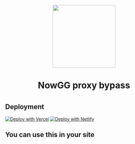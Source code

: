 <p align="center"><img src="/img/logogif.gif" height="200px" width="200px">
</p>

<h1 align="center">NowGG proxy bypass</h1>

<h1></h1>
<h2>Deployment</h2>

[![Deploy with Vercel](https://vercel.com/button)](https://vercel.com/new/clone?repository-url=https%3A%2F%2Fgithub.com%2FWyn213%2Fnowggpass%2Ftree%2Fstatic)
[![Deploy with Netlify](https://www.netlify.com/img/deploy/button.svg)](https://app.netlify.com/start/deploy?repository=https://github.com/Wyn213/nowggpass)

<h2>You can use this in your site</h2>
